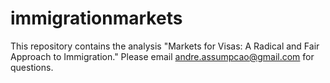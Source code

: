 # immigrationmarkets
This repository contains the analysis "Markets for Visas: A Radical and Fair Approach to Immigration." Please email andre.assumpcao@gmail.com for questions.
